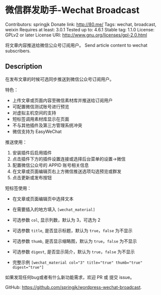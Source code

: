 # 微信群发助手-Wechat Broadcast
Contributors: springjk
Donate link: http://80.me/
Tags: wechat, broadcast, weixin
Requires at least: 3.0.1
Tested up to: 4.6.1
Stable tag: 1.1.0
License: GPLv2 or later
License URI: http://www.gnu.org/licenses/gpl-2.0.html

将文章内容推送给微信公众号订阅用户。
Send article content to wechat subscribers.

## Description

在发布文章的时候可选同步推送到微信公众号订阅用户。

特色：

* 上传文章或页面内容至微信素材库并推送给订阅用户
* 可配置微信测试账号进行预览
* 对虚拟主机空间的支持
* 短标签调用素材库显示在页面
* 不与其他插件及第三方管理系统冲突
* 微信支持为 EasyWeChat

推送使用：

1. 安装插件后启用插件
2. 点击插件下方的插件设置连接或选择后台菜单的设置->微信
3. 配置微信公众号的 APPID 账号相关信息
4. 在文章或页面编辑页右上方微信推送选项勾选预览或群发
5. 点击更新或发布按钮

短标签使用：

* 在文章或页面编辑页中选择文本
* 在需要插入的地方填入 `[wechat_material]`

* 可选参数 `col`, 显示列数，默认为 3，可选为 2
* 可选参数 `title`, 是否显示标题，默认为 `true`，`false` 为不显示
* 可选参数 `thumb`, 是否显示缩略图，默认为 `true`，`false` 为不显示
* 可选参数 `digest`, 是否显示简介，默认为 `true`，`false` 为不显示

* 完整示例 `[wechat_material col="3" title="true" thumb="true" digest="true"]`

如果发现任何bug或者有什么新功能需求，欢迎 PR 或 提交 issue。

GitHub: https://github.com/springjk/wordpress-wechat-broadcast.